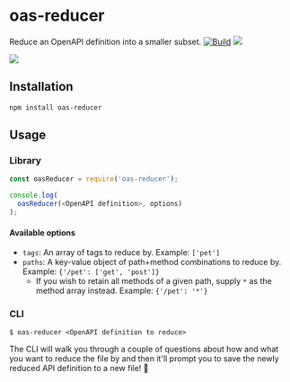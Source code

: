 # oas-reducer

Reduce an OpenAPI definition into a smaller subset.
[![Build](https://github.com/readmeio/oas-reducer/workflows/CI/badge.svg)](https://github.com/readmeio/oas-reducer/) [![](https://img.shields.io/npm/v/oas-reducer)](https://npm.im/oas-reducer)

[![](https://d3vv6lp55qjaqc.cloudfront.net/items/1M3C3j0I0s0j3T362344/Untitled-2.png)](https://readme.com)

## Installation

```
npm install oas-reducer
```

## Usage
### Library
```js
const oasReducer = require('oas-reducer');

console.log(
  oasReducer(<OpenAPI definition>, options)
);
```

#### Available options
- `tags`: An array of tags to reduce by. Example: `['pet']`
- `paths`: A key-value object of path+method combinations to reduce by. Example: `{'/pet': ['get', 'post']}`
  * If you wish to retain all methods of a given path, supply `*` as the method array instead. Example: `{'/pet': '*'}`

### CLI

```shell
$ oas-reducer <OpenAPI definition to reduce>
```

The CLI will walk you through a couple of questions about how and what you want to reduce the file by and then it'll prompt you to save the newly reduced API definition to a new file! 🏅
